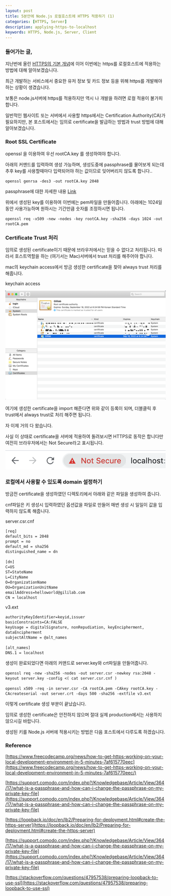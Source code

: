 ```yaml
---
layout: post
title: 5분안에 Node.js 로컬호스트에 HTTPS 적용하기 (1)
categories: [HTTPS, Server]
description: applying-https-to-localhost
keywords: HTTPS, Node.js, Server, Client
---
```


### 들어가는 글,

지난번에 올린 [HTTPS의 기본 개념](https://cydp0127.github.io/2019/12/04/understanding-of-https)에 이어 이번에는 https를 로컬호스트에 적용하는 방법에 대해 알아보겠습니다.

최근 개발하는 서비스에서 중요한 유저 정보 및 카드 정보 등을 위해 https를 개발해야 하는 상황이 생겼습니다. 

보통은 node.js서버에 https를 적용하지만 역시 나 개발을 하려면 로컬 적용이 불가피합니다.

일반적인 웹사이트 또는 서버에서 사용할 https에서는 Certification Authority(CA)가 필요하지만, 본 포스트에서는 임의로 certificate을 발급하는 방법과 trust 방법에 대해 알아보겠습니다.

### Root SSL Certificate

openssl 을 이용하여 우선 rootCA.key 를 생성하여야 합니다. 

아래의 커맨드를 입력하여 생성 가능하며, 생성도중에 passphrase를 물어보게 되는데 추후 key를 사용할때마다 입력되어야 하는 값이므로 잊어버리지 않도록 합니다..

    openssl genrsa -des3 -out rootCA.key 2048

passphrase에 대한 자세한 내용 [Link](https://support.comodo.com/index.php?/Knowledgebase/Article/View/364/17/what-is-a-passphrase-and-how-can-i-change-the-passphrase-on-my-private-key-file)

위에서 생성된 key를 이용하여 이번에는 pem파일을 만들어줍니다. 아래에는 1024일동안 사용가능하며 원하시는 기간만큼 숫자를 조정하시면 됩니다.

    openssl req -x509 -new -nodes -key rootCA.key -sha256 -days 1024 -out rootCA.pem

### Certificate Trust 처리

임의로 생성된 certificate이기 때문에 브라우저에서는 믿을 수 없다고 처리됩니다. 따라서 호스트역할을 하는 (여기서는 Mac)서버에서 trust 처리를 해주어야 합니다.

mac의 keychain access에서 방금 생성한 certificate을 찾아 always trust 처리를 해줍니다.

keychain access

![](/images/posts/https/keychain.png)

여기에 생성한 certificate을 import 해준다면 위와 같이 등록이 되며, 더블클릭 후 trust에서 always trust로 처리 해주면 됩니다.

자 이제 거의 다 왔습니다.

사실 이 상태로 certificate을 서버에 적용하여 돌려보시면 HTTPS로 동작은 합니다만 여전히 브라우저에서는 Not Secure라고 표시됩니다.

![](/images/posts/https/not-secure.png)

### 로컬에서 사용할 수 있도록 domain 설정하기

방금전 certificate을 생성하였던 디렉토리에서 아래와 같은 파일을 생성하여 줍니다.

cnf파일은 키 생성시 입력하였던 옵션값을 파일로 만들어 매번 생성 시 일일이 값을 입력하지 않도록 해줍니다.

server.csr.cnf

    [req]
    default_bits = 2048
    prompt = no
    default_md = sha256
    distinguished_name = dn
    
    [dn]
    C=US
    ST=StateName
    L=CityName
    O=OrganizationName
    OU=OrganizationUnitName
    emailAddress=helloworld@gililab.com
    CN = localhost

v3.ext

    authorityKeyIdentifier=keyid,issuer
    basicConstraints=CA:FALSE
    keyUsage = digitalSignature, nonRepudiation, keyEncipherment, dataEncipherment
    subjectAltName = @alt_names
    
    [alt_names]
    DNS.1 = localhost

생성이 완료되었다면 아래의 커맨드로 server.key와 crt파일을 만들어줍니다.

    openssl req -new -sha256 -nodes -out server.csr -newkey rsa:2048 -keyout server.key -config <( cat server.csr.cnf )

    openssl x509 -req -in server.csr -CA rootCA.pem -CAkey rootCA.key -CAcreateserial -out server.crt -days 500 -sha256 -extfile v3.ext

이렇게 certificate 생성 부분이 끝났습니다.

임의로 생성한 certificate은 안전하지 않으며 절대 실제 production에서는 사용하지 않으시길 바랍니다.

생성된 키를 Node.js 서버에 적용시키는 방법은 다음 포스트에서 다루도록 하겠습니다.

### Reference

[https://www.freecodecamp.org/news/how-to-get-https-working-on-your-local-development-environment-in-5-minutes-7af615770eec](https://www.freecodecamp.org/news/how-to-get-https-working-on-your-local-development-environment-in-5-minutes-7af615770eec/)

[https://support.comodo.com/index.php?/Knowledgebase/Article/View/364/17/what-is-a-passphrase-and-how-can-i-change-the-passphrase-on-my-private-key-file](https://support.comodo.com/index.php?/Knowledgebase/Article/View/364/17/what-is-a-passphrase-and-how-can-i-change-the-passphrase-on-my-private-key-file)

[https://loopback.io/doc/en/lb2/Preparing-for-deployment.html#create-the-https-server](https://loopback.io/doc/en/lb2/Preparing-for-deployment.html#create-the-https-server)

[https://support.comodo.com/index.php?/Knowledgebase/Article/View/364/17/what-is-a-passphrase-and-how-can-i-change-the-passphrase-on-my-private-key-file](https://support.comodo.com/index.php?/Knowledgebase/Article/View/364/17/what-is-a-passphrase-and-how-can-i-change-the-passphrase-on-my-private-key-file)

[https://stackoverflow.com/questions/47957538/preparing-loopback-to-use-ssl](https://stackoverflow.com/questions/47957538/preparing-loopback-to-use-ssl)
